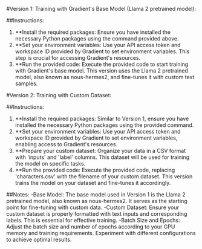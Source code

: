 #Version 1: Training with Gradient's Base Model (Llama 2 pretrained model):

##Instructions:
1. **Install the required packages: Ensure you have installed the necessary Python packages using the command provided above.
2. **Set your environment variables: Use your API access token and workspace ID provided by Gradient to set environment variables. This step is crucial for accessing Gradient's resources.
3. **Run the provided code: Execute the provided code to start training with Gradient's base model. This version uses the Llama 2 pretrained model, also known as nous-hermes2, and fine-tunes it with custom text samples.

#Version 2: Training with Custom Dataset:

##Instructions:
1. **Install the required packages: Similar to Version 1, ensure you have installed the necessary Python packages using the provided command.
2. **Set your environment variables: Use your API access token and workspace ID provided by Gradient to set environment variables, enabling access to Gradient's resources.
3. **Prepare your custom dataset: Organize your data in a CSV format with 'inputs' and 'label' columns. This dataset will be used for training the model on specific tasks.
4. **Run the provided code: Execute the provided code, replacing 'characters.csv' with the filename of your custom dataset. This version trains the model on your dataset and fine-tunes it accordingly.

##Notes:
-Base Model: The base model used in Version 1 is the Llama 2 pretrained model, also known as nous-hermes2. It serves as the starting point for fine-tuning with custom data.
-Custom Dataset: Ensure your custom dataset is properly formatted with text inputs and corresponding labels. This is essential for effective training.
-Batch Size and Epochs: Adjust the batch size and number of epochs according to your GPU memory and training requirements. Experiment with different configurations to achieve optimal results.
